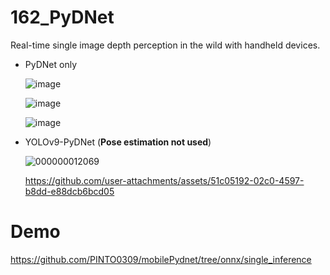 # 162_PyDNet
Real-time single image depth perception in the wild with handheld devices.

- PyDNet only

  ![image](https://github.com/user-attachments/assets/9588d3cc-b1b5-447d-9bb3-3f5e17018b84)
  
  ![image](https://github.com/user-attachments/assets/64346f23-b688-43f1-910e-75078b842328)

  ![image](https://github.com/user-attachments/assets/480704c5-7cbc-44fe-886a-ac3c94b125aa)

- YOLOv9-PyDNet (**Pose estimation not used**)

  ![000000012069](https://github.com/user-attachments/assets/8bdd6476-b02b-4bbe-aa94-a7c281aaf137)

  https://github.com/user-attachments/assets/51c05192-02c0-4597-b8dd-e88dcb6bcd05

# Demo

https://github.com/PINTO0309/mobilePydnet/tree/onnx/single_inference
